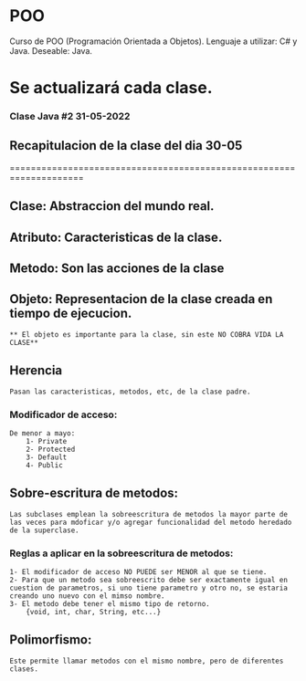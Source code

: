 # POO
Curso de POO (Programación Orientada a Objetos).
Lenguaje a utilizar: C# y Java.
Deseable: Java.

Se actualizará cada clase.
====================================================================
### Clase Java #2 31-05-2022
## Recapitulacion de la clase del dia 30-05
====================================================================
## Clase: Abstraccion del mundo real.
## Atributo: Caracteristicas de la clase.
## Metodo: Son las acciones de la clase
## Objeto: Representacion de la clase creada en tiempo de ejecucion. 
	** El objeto es importante para la clase, sin este NO COBRA VIDA LA CLASE** 
## Herencia
	Pasan las caracteristicas, metodos, etc, de la clase padre.
### Modificador de acceso: 
	De menor a mayo:
		1- Private
		2- Protected
		3- Default
		4- Public
## Sobre-escritura de metodos:
	Las subclases emplean la sobreescritura de metodos la mayor parte de las veces para mdoficar y/o agregar funcionalidad del metodo heredado de la superclase.
### Reglas a aplicar en la sobreescritura de metodos:
	1- El modificador de acceso NO PUEDE ser MENOR al que se tiene.
	2- Para que un metodo sea sobreescrito debe ser exactamente igual en cuestion de parametros, si uno tiene parametro y otro no, se estaria creando uno nuevo con el mimso nombre.
	3- El metodo debe tener el mismo tipo de retorno. 
		{void, int, char, String, etc...}
	
## Polimorfismo: 
	Este permite llamar metodos con el mismo nombre, pero de diferentes clases.	